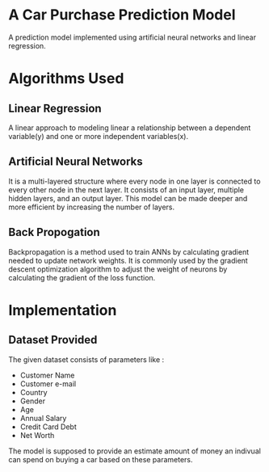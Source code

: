 # A Car Purchase Prediction Model
A prediction model implemented using artificial neural networks and linear regression.

# Algorithms Used

## Linear Regression
A linear approach to modeling linear a relationship between a dependent variable(y) and one or more independent variables(x). 

## Artificial Neural Networks
It is a multi-layered structure where every node in one layer is connected to every other node in the next layer. It consists of an input layer, multiple hidden layers, and an output layer. This model can be made deeper and more efficient by increasing the number of layers.

## Back Propogation
Backpropagation is a method used to train ANNs by calculating gradient needed to update network weights. It is commonly used by the gradient descent optimization algorithm to adjust the weight of neurons by calculating the gradient of the loss function. 


# Implementation
## Dataset Provided
The given dataset consists of parameters like :
* Customer Name
* Customer e-mail
* Country
* Gender
* Age
* Annual Salary 
* Credit Card Debt 
* Net Worth 

The model is supposed to provide an estimate amount of money an indivual can spend on buying a car based on these parameters.




